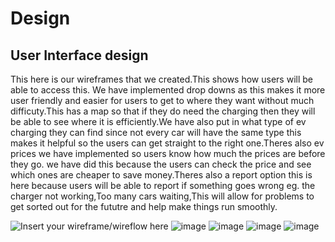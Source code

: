 # Design

## User Interface design
This here is our wireframes that we created.This shows how users will be able to access this. We have implemented drop downs as this makes it more user friendly and easier for users to get to where they want without much difficuty.This has a map so that if they do need the charging then they will be able to see where it is efficiently.We have also put in what type of ev charging they can find since not every car will have the same type this makes it helpful so the users can get straight to the right one.Theres also ev prices we have implemented so users know how much the prices are before they go. we have did this because the users can check the price and see which ones are cheaper to save money.Theres also a report option this is here because users will be able to report if something goes wrong eg. the charger not working,Too many cars waiting,This will allow for problems to get sorted out for the fututre and help make things run smoothly.

![Insert your wireframe/wireflow here](![image](https://github.com/y2-aidid/Electric-Vehicle-Charging-Points/assets/148769173/0956203a-1e11-4935-b290-72896f11c978)
)
![image](https://github.com/y2-aidid/Electric-Vehicle-Charging-Points/assets/148769173/2b06375d-1435-417e-9ad0-d92a80da87e3)
![image](https://github.com/y2-aidid/Electric-Vehicle-Charging-Points/assets/148769173/bcd5c3e7-520f-44f1-ad3d-6e4de067f723)
![image](https://github.com/y2-aidid/Electric-Vehicle-Charging-Points/assets/148769173/fbba2733-1375-412d-ae9d-ad1fd59e72f8)
![image](https://github.com/y2-aidid/Electric-Vehicle-Charging-Points/assets/148769173/b91f6473-5b2d-49e9-bd24-4e5531449850)


